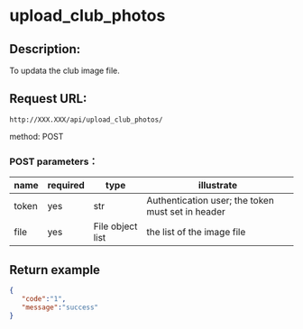﻿# upload_club_photos
## Description:
 To updata the club image file.

## Request URL:
`http://XXX.XXX/api/upload_club_photos/`

method: POST

### POST parameters：
|name|required|type|illustrate|
|---------|--------|---------|----------|
|token    |yes     |str      |Authentication user; the token must set in header|
|file     |yes     |File object list|the list of the image file|



## Return example
```json
{
   "code":"1",
   "message":"success"
}
